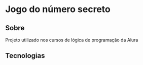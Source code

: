 <h1> Jogo do número secreto </h1>
<h2>Sobre</h2> 
<p>Projeto utilizado nos cursos de lógica de programação da Alura</p>

## Tecnologias

